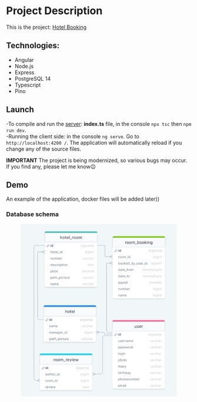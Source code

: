 # Project Description
This is the project: [Hotel Booking](https://github.com/bublik-liquidator/Hotel)

## Technologies:
- Angular
- Node.js
- Express
- PostgreSQL 14
- Typescript
- Pino

## Launch 
-To compile and run the [server](https://github.com/bublik-liquidator/backend-for-Hotel): **index.ts** file, in the console `npx tsc` then  `npm run dev`.  
-Running the client side: in the console `ng serve`. Go to `http://localhost:4200 /`. The application will automatically reload if you change any of the source files.

**IMPORTANT**
The project is being modernized, so various bugs may occur. If you find any, please let me know😉

## Demo
An example of the application, docker files will be added later))


<h3>Database schema</h3>
<figure>
  <img src="pictures/APP/schema.png" alt="Database schema">
</figure>